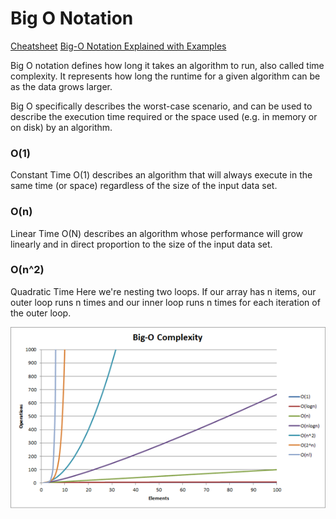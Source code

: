 # Big O Notation

[Cheatsheet](https://www.bigocheatsheet.com/)
[Big-O Notation Explained with Examples](https://developerinsider.co/big-o-notation-explained-with-examples/amp/)

Big O notation defines how long it takes an algorithm to run, also called time complexity. It represents how long the runtime for a given algorithm can be as the data grows larger.

Big O specifically describes the worst-case scenario, and can be used to describe the execution time required or the space used (e.g. in memory or on disk) by an algorithm.

### O(1)
Constant Time
O(1) describes an algorithm that will always execute in the same time (or space) regardless of the size of the input data set.


### O(n)
Linear Time
O(N) describes an algorithm whose performance will grow linearly and in direct proportion to the size of the input data set.

### O(n^2)
Quadratic Time
Here we're nesting two loops. If our array has n items, our outer loop runs n times and our inner loop runs n times for each iteration of the outer loop.

![BigONotation Image](../../images/BigOComplexity.png)
